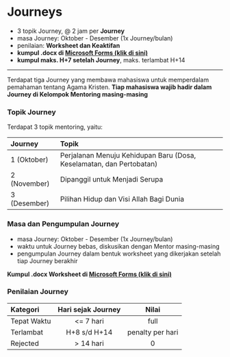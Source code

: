 
# Journeys

- 3 topik Journey, @ 2 jam per **Journey**
- masa Journey: Oktober - Desember (1x Journey/bulan)
- penilaian: **Worksheet dan Keaktifan**
- **kumpul .docx di [Microsoft Forms (klik di sini)](https://forms.office.com/r/gMtpCDpvbj)**
- **kumpul maks. H+7 setelah Journey**, maks. terlambat H+14

* * *

Terdapat tiga Journey yang membawa mahasiswa untuk memperdalam pemahaman tentang Agama Kristen. **Tiap mahasiswa wajib hadir dalam Journey di Kelompok Mentoring masing-masing**

### Topik Journey

Terdapat 3 topik mentoring, yaitu:

| Journey | Topik |
|:----------------|:----------------------|
| 1 (Oktober) | Perjalanan Menuju Kehidupan Baru (Dosa, Keselamatan, dan Pertobatan) |
| 2 (November) | Dipanggil untuk Menjadi Serupa |
| 3 (Desember) | Pilihan Hidup dan Visi Allah Bagi Dunia |

### Masa dan Pengumpulan Journey

- masa Journey: Oktober - Desember (1x Journey/bulan)
- waktu untuk Journey bebas, diskusikan dengan Mentor masing-masing
- pengumpulan Journey dalam bentuk worksheet yang dikerjakan setelah tiap Journey berakhir

**Kumpul .docx Worksheet di [Microsoft Forms (klik di sini)](https://forms.office.com/r/gMtpCDpvbj)**

### Penilaian Journey

| Kategori | Hari sejak Journey | Nilai |
|:----------------|:-----:|:-----:|
| Tepat Waktu | <= 7 hari | full |
| Terlambat | H+8 s/d H+14 | penalty per hari |
| Rejected | > 14 hari | 0 |